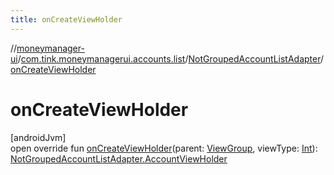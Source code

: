 ```yaml
---
title: onCreateViewHolder
---
```

//[moneymanager-ui](../../../index.html)/[com.tink.moneymanagerui.accounts.list](../index.html)/[NotGroupedAccountListAdapter](index.html)/[onCreateViewHolder](on-create-view-holder.html)



# onCreateViewHolder



[androidJvm]\
open override fun [onCreateViewHolder](on-create-view-holder.html)(parent: [ViewGroup](https://developer.android.com/reference/kotlin/android/view/ViewGroup.html), viewType: [Int](https://kotlinlang.org/api/latest/jvm/stdlib/kotlin/-int/index.html)): [NotGroupedAccountListAdapter.AccountViewHolder](-account-view-holder/index.html)




